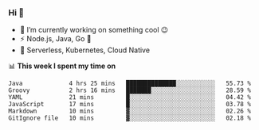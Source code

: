### Hi 👋

<!--
**nodejh/nodejh** is a ✨ _special_ ✨ repository because its `README.md` (this file) appears on your GitHub profile.

Here are some ideas to get you started:

- 🔭 I’m currently working on ...
- 🌱 I’m currently learning ...
- 👯 I’m looking to collaborate on ...
- 🤔 I’m looking for help with ...
- 💬 Ask me about ...
- 📫 How to reach me: ...
- 😄 Pronouns: ...
- ⚡ Fun fact: ...
-->

- 🔭 I’m currently working on something cool :wink:
- ⚡ Node.js, Java, Go :thought_balloon:
- 🤖 Serverless, Kubernetes, Cloud Native

📊 **This week I spent my time on**

<!--START_SECTION:waka-->

```text
Java             4 hrs 25 mins   ██████████████░░░░░░░░░░░   55.73 %
Groovy           2 hrs 16 mins   ███████░░░░░░░░░░░░░░░░░░   28.59 %
YAML             21 mins         █░░░░░░░░░░░░░░░░░░░░░░░░   04.42 %
JavaScript       17 mins         █░░░░░░░░░░░░░░░░░░░░░░░░   03.78 %
Markdown         10 mins         ▓░░░░░░░░░░░░░░░░░░░░░░░░   02.26 %
GitIgnore file   10 mins         ▓░░░░░░░░░░░░░░░░░░░░░░░░   02.18 %
```

<!--END_SECTION:waka-->


<!--
:traffic_light: **Visitors**

![visitors](https://visitor-badge.glitch.me/badge?page_id=nodejh.nodejh)
-->
